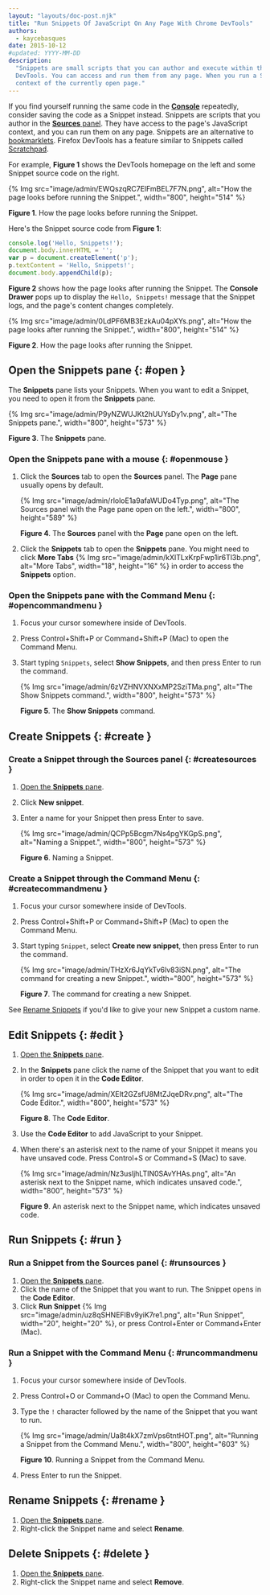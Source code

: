 ```yaml
---
layout: "layouts/doc-post.njk"
title: "Run Snippets Of JavaScript On Any Page With Chrome DevTools"
authors:
  - kaycebasques
date: 2015-10-12
#updated: YYYY-MM-DD
description:
  "Snippets are small scripts that you can author and execute within the Sources panel of Chrome
  DevTools. You can access and run them from any page. When you run a Snippet, it executes from the
  context of the currently open page."
---
```


If you find yourself running the same code in the [**Console**][1] repeatedly, consider saving the
code as a Snippet instead. Snippets are scripts that you author in the [**Sources** panel][2]. They
have access to the page's JavaScript context, and you can run them on any page. Snippets are an
alternative to [bookmarklets][3]. Firefox DevTools has a feature similar to Snippets called
[Scratchpad][4].

For example, **Figure 1** shows the DevTools homepage on the left and some Snippet source code on
the right.

{% Img src="image/admin/EWQszqRC7ElFmBEL7F7N.png", alt="How the page looks before running the Snippet.", width="800", height="514" %}

**Figure 1**. How the page looks before running the Snippet.

Here's the Snippet source code from **Figure 1**:

```js
console.log('Hello, Snippets!');
document.body.innerHTML = '';
var p = document.createElement('p');
p.textContent = 'Hello, Snippets!';
document.body.appendChild(p);
```

**Figure 2** shows how the page looks after running the Snippet. The **Console Drawer** pops up to
display the `Hello, Snippets!` message that the Snippet logs, and the page's content changes
completely.

{% Img src="image/admin/0LdPF6MB3EzkAu04pXYs.png", alt="How the page looks after running the Snippet.", width="800", height="514" %}

**Figure 2**. How the page looks after running the Snippet.

## Open the Snippets pane {: #open }

The **Snippets** pane lists your Snippets. When you want to edit a Snippet, you need to open it from
the **Snippets** pane.

{% Img src="image/admin/P9yNZWUJKt2hUUYsDy1v.png", alt="The Snippets pane.", width="800", height="573" %}

**Figure 3**. The **Snippets** pane.

### Open the Snippets pane with a mouse {: #openmouse }

1.  Click the **Sources** tab to open the **Sources** panel. The **Page** pane usually opens by
    default.

    {% Img src="image/admin/rloloE1a9afaWUDo4Typ.png", alt="The Sources panel with the Page pane open on the left.", width="800", height="589" %}

    **Figure 4**. The **Sources** panel with the **Page** pane open on the left.

2.  Click the **Snippets** tab to open the **Snippets** pane. You might need to click **More Tabs**
    {% Img src="image/admin/kXITLxKrpFwp1ir6Tl3b.png", alt="More Tabs", width="18", height="16" %} in order to access the
    **Snippets** option.

### Open the Snippets pane with the Command Menu {: #opencommandmenu }

1.  Focus your cursor somewhere inside of DevTools.
2.  Press Control+Shift+P or Command+Shift+P (Mac) to open the Command Menu.
3.  Start typing `Snippets`, select **Show Snippets**, and then press Enter to run the command.

    {% Img src="image/admin/6zVZHNVXNXxMP2SziTMa.png", alt="The Show Snippets command.", width="800", height="573" %}

    **Figure 5**. The **Show Snippets** command.

## Create Snippets {: #create }

### Create a Snippet through the Sources panel {: #createsources }

1.  [Open the **Snippets** pane][5].
2.  Click **New snippet**.
3.  Enter a name for your Snippet then press Enter to save.

    {% Img src="image/admin/QCPp5Bcgm7Ns4pgYKGpS.png", alt="Naming a Snippet.", width="800", height="573" %}

    **Figure 6**. Naming a Snippet.

### Create a Snippet through the Command Menu {: #createcommandmenu }

1.  Focus your cursor somewhere inside of DevTools.
2.  Press Control+Shift+P or Command+Shift+P (Mac) to open the Command Menu.
3.  Start typing `Snippet`, select **Create new snippet**, then press Enter to run the command.

    {% Img src="image/admin/THzXr6JqYkTv6lv83iSN.png", alt="The command for creating a new Snippet.", width="800", height="573" %}

    **Figure 7**. The command for creating a new Snippet.

See [Rename Snippets][6] if you'd like to give your new Snippet a custom name.

## Edit Snippets {: #edit }

1.  [Open the **Snippets** pane][7].
2.  In the **Snippets** pane click the name of the Snippet that you want to edit in order to open it
    in the **Code Editor**.

    {% Img src="image/admin/XEIt2GZsfU8MtZJqeDRv.png", alt="The Code Editor.", width="800", height="573" %}

    **Figure 8**. The **Code Editor**.

3.  Use the **Code Editor** to add JavaScript to your Snippet.
4.  When there's an asterisk next to the name of your Snippet it means you have unsaved code. Press
    Control+S or Command+S (Mac) to save.

    {% Img src="image/admin/Nz3usljhLTIN0SAvYHAs.png", alt="An asterisk next to the Snippet name, which indicates unsaved code.", width="800", height="573" %}

    **Figure 9**. An asterisk next to the Snippet name, which indicates unsaved code.

## Run Snippets {: #run }

### Run a Snippet from the Sources panel {: #runsources }

1.  [Open the **Snippets** pane][8].
2.  Click the name of the Snippet that you want to run. The Snippet opens in the **Code Editor**.
3.  Click **Run Snippet** {% Img src="image/admin/uz8qSHNEFlBv9yiK7re1.png", alt="Run Snippet", width="20", height="20" %},
    or press Control+Enter or Command+Enter (Mac).

### Run a Snippet with the Command Menu {: #runcommandmenu }

1.  Focus your cursor somewhere inside of DevTools.
2.  Press Control+O or Command+O (Mac) to open the Command Menu.
3.  Type the `!` character followed by the name of the Snippet that you want to run.

    {% Img src="image/admin/Ua8t4kX7zmVps6tntHOT.png", alt="Running a Snippet from the Command Menu.", width="800", height="603" %}

    **Figure 10**. Running a Snippet from the Command Menu.

4.  Press Enter to run the Snippet.

## Rename Snippets {: #rename }

1.  [Open the **Snippets** pane][9].
2.  Right-click the Snippet name and select **Rename**.

## Delete Snippets {: #delete }

1.  [Open the **Snippets** pane][10].
2.  Right-click the Snippet name and select **Remove**.

[1]: /web/tools/chrome-devtools/console
[2]: /web/tools/chrome-devtools/sources
[3]: https://en.wikipedia.org/wiki/Bookmarklet
[4]: https://developer.mozilla.org/en-US/docs/Tools/Scratchpad
[5]: #open
[6]: #rename
[7]: #open
[8]: #open
[9]: #open
[10]: #open
